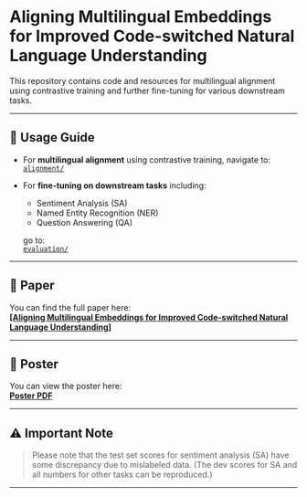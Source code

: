 # Aligning Multilingual Embeddings for Improved Code-switched Natural Language Understanding

This repository contains code and resources for multilingual alignment using contrastive training and further fine-tuning for various downstream tasks.

---

## 📌 Usage Guide

- For **multilingual alignment** using contrastive training, navigate to:  
  [`alignment/`](./alignment/)

- For **fine-tuning on downstream tasks** including:
  - Sentiment Analysis (SA)
  - Named Entity Recognition (NER)
  - Question Answering (QA)

  go to:  
  [`evaluation/`](./evaluation/)

---

## 📄 Paper

You can find the full paper here:  
[**[Aligning Multilingual Embeddings for Improved Code-switched Natural Language Understanding]**](https://aclanthology.org/2022.coling-1.375.pdf)

---

## 🧾 Poster

You can view the poster here:  
[**Poster PDF**](./assets/poster.pdf)

---

## ⚠️ Important Note

> Please note that the test set scores for sentiment analysis (SA) have some discrepancy due to mislabeled data. (The dev scores for SA and all numbers for other tasks can be reproduced.)

---